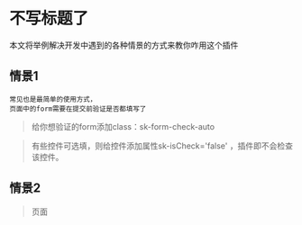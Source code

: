 
# 不写标题了

本文将举例解决开发中遇到的各种情景的方式来教你咋用这个插件

## 情景1

    常见也是最简单的使用方式，
    页面中的form需要在提交前验证是否都填写了
    
>  给你想验证的form添加class：sk-form-check-auto 

> 有些控件可选填，则给控件添加属性sk-isCheck='false' ，插件即不会检查该控件。




## 情景2

>页面